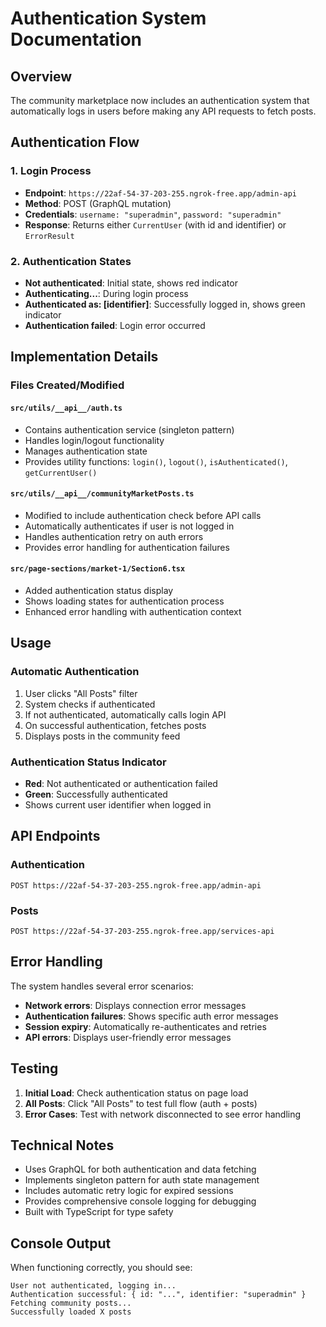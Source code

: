 # Authentication System Documentation

## Overview

The community marketplace now includes an authentication system that automatically logs in users before making any API requests to fetch posts.

## Authentication Flow

### 1. **Login Process**
- **Endpoint**: `https://22af-54-37-203-255.ngrok-free.app/admin-api`
- **Method**: POST (GraphQL mutation)
- **Credentials**: `username: "superadmin"`, `password: "superadmin"`
- **Response**: Returns either `CurrentUser` (with id and identifier) or `ErrorResult`

### 2. **Authentication States**
- **Not authenticated**: Initial state, shows red indicator
- **Authenticating...**: During login process
- **Authenticated as: [identifier]**: Successfully logged in, shows green indicator
- **Authentication failed**: Login error occurred

## Implementation Details

### Files Created/Modified

#### `src/utils/__api__/auth.ts`
- Contains authentication service (singleton pattern)
- Handles login/logout functionality
- Manages authentication state
- Provides utility functions: `login()`, `logout()`, `isAuthenticated()`, `getCurrentUser()`

#### `src/utils/__api__/communityMarketPosts.ts`
- Modified to include authentication check before API calls
- Automatically authenticates if user is not logged in
- Handles authentication retry on auth errors
- Provides error handling for authentication failures

#### `src/page-sections/market-1/Section6.tsx`
- Added authentication status display
- Shows loading states for authentication process
- Enhanced error handling with authentication context

## Usage

### Automatic Authentication
1. User clicks "All Posts" filter
2. System checks if authenticated
3. If not authenticated, automatically calls login API
4. On successful authentication, fetches posts
5. Displays posts in the community feed



### Authentication Status Indicator
- **Red**: Not authenticated or authentication failed
- **Green**: Successfully authenticated
- Shows current user identifier when logged in

## API Endpoints

### Authentication
```
POST https://22af-54-37-203-255.ngrok-free.app/admin-api
```

### Posts
```
POST https://22af-54-37-203-255.ngrok-free.app/services-api
```

## Error Handling

The system handles several error scenarios:
- **Network errors**: Displays connection error messages
- **Authentication failures**: Shows specific auth error messages
- **Session expiry**: Automatically re-authenticates and retries
- **API errors**: Displays user-friendly error messages

## Testing

1. **Initial Load**: Check authentication status on page load
2. **All Posts**: Click "All Posts" to test full flow (auth + posts)
3. **Error Cases**: Test with network disconnected to see error handling

## Technical Notes

- Uses GraphQL for both authentication and data fetching
- Implements singleton pattern for auth state management
- Includes automatic retry logic for expired sessions
- Provides comprehensive console logging for debugging
- Built with TypeScript for type safety

## Console Output

When functioning correctly, you should see:
```
User not authenticated, logging in...
Authentication successful: { id: "...", identifier: "superadmin" }
Fetching community posts...
Successfully loaded X posts
``` 